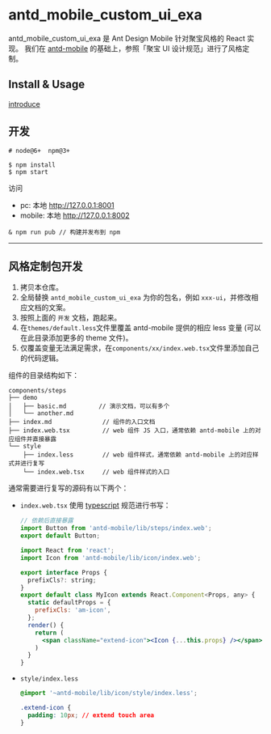# antd_mobile_custom_ui_exa

antd_mobile_custom_ui_exa 是 Ant Design Mobile 针对聚宝风格的 React 实现。
我们在 [antd-mobile](http://mobile.ant.design/) 的基础上，参照「聚宝 UI 设计规范」进行了风格定制。

## Install & Usage

[introduce](docs/react/introduce.md)

## 开发

```
# node@6+  npm@3+

$ npm install
$ npm start
```

访问 

- pc: 本地 http://127.0.0.1:8001 
- mobile: 本地 http://127.0.0.1:8002 

```
& npm run pub // 构建并发布到 npm
```

---

## 风格定制包开发

1. 拷贝本仓库。
2. 全局替换 `antd_mobile_custom_ui_exa` 为你的包名，例如 `xxx-ui`，并修改相应文档的文案。
3. 按照上面的 `开发` 文档，跑起来。
4. 在`themes/default.less`文件里覆盖 antd-mobile 提供的相应 less 变量 (可以在此目录添加更多的 theme 文件)。
5. 仅覆盖变量无法满足需求，在`components/xx/index.web.tsx`文件里添加自己的代码逻辑。

组件的目录结构如下：

```
components/steps
├── demo
│   ├── basic.md         // 演示文档，可以有多个
│   └── another.md
├── index.md              // 组件的入口文档
├── index.web.tsx         // web 组件 JS 入口，通常依赖 antd-mobile 上的对应组件并直接暴露
└── style
    ├── index.less        // web 组件样式，通常依赖 antd-mobile 上的对应样式并进行复写
    └── index.web.tsx     // web 组件样式的入口
```

通常需要进行复写的源码有以下两个：

- `index.web.tsx` 使用 [typescript](http://typescriptlang.org/) 规范进行书写：

  ```jsx
  // 依赖后直接暴露
  import Button from 'antd-mobile/lib/steps/index.web';
  export default Button;
  ```

  ```jsx
  import React from 'react';
  import Icon from 'antd-mobile/lib/icon/index.web';

  export interface Props {
    prefixCls?: string;
  }
  export default class MyIcon extends React.Component<Props, any> {
    static defaultProps = {
      prefixCls: 'am-icon',
    };
    render() {
      return (
        <span className="extend-icon"><Icon {...this.props} /></span>
      )
    }
  }
  ```

- `style/index.less`

  ```css
  @import '~antd-mobile/lib/icon/style/index.less';

  .extend-icon {
    padding: 10px; // extend touch area
  }
  ```
